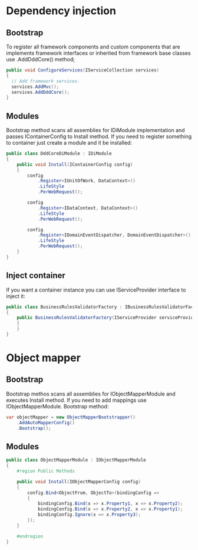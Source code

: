 # Dependency injection

## Bootstrap

To register all framework components and custom components that are implements framework interfaces or inherited from framework base classes use .AddDddCore() method;

  ```csharp
public void ConfigureServices(IServiceCollection services)
{
    // Add framework services.
    services.AddMvc();
    services.AddDddCore();
}
```

## Modules
Bootstrap method scans all assemblies for IDiModule implementation and passes IContainerConfig to Install method. If you need to register something to container just create a module and it be installed:
```csharp
public class DddCoreDiModule : IDiModule
{
    public void Install(IContainerConfig config)
    {
        config
            .Register<IUnitOfWork, DataContext>()
            .LifeStyle
            .PerWebRequest();

        config
            .Register<IDataContext, DataContext>()
            .LifeStyle
            .PerWebRequest();

        config
            .Register<IDomainEventDispatcher, DomainEventDispatcher>()
            .LifeStyle
            .PerWebRequest();
    }
}
```

## Inject container
If you want a container instance you can use IServiceProvider interface to inject it:
```csharp
public class BusinessRulesValidatorFactory : IBusinessRulesValidatorFactory
{
    public BusinessRulesValidatorFactory(IServiceProvider serviceProvider)
    {
    }
}
```

# Object mapper

## Bootstrap

Bootstrap methos scans all assemblies for IObjectMapperModule and executes Install method. If you need to add mappings use IObjectMapperModule. Bootstrap method:

```csharp
var objectMapper = new ObjectMapperBootstrapper()
    .AddAutoMapperConfig()
    .Bootstrap();
```

## Modules

```csharp
public class ObjectMapperModule : IObjectMapperModule
{
    #region Public Methods

    public void Install(IObjectMapperConfig config)
    {
        config.Bind<ObjectFrom, ObjectTo>(bindingConfig =>
        {
            bindingConfig.Bind(x => x.Property1, x => x.Property2);
            bindingConfig.Bind(x => x.Property2, x => x.Property1);
            bindingConfig.Ignore(x => x.Property3);
        });
    }

    #endregion
}
```
